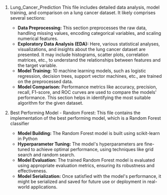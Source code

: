 1. Lung_Cancer_Prediction
   This file includes detailed data analysis, model training, and comparison on a lung cancer dataset. It likely comprises several sections:
   - **Data Preprocessing:** This section preprocesses the raw data, handling missing values, encoding categorical variables, and scaling numerical features.
   - **Exploratory Data Analysis (EDA):** Here, various statistical analyses, visualizations, and insights about the lung cancer dataset are presented. It may include histograms, scatter plots, correlation matrices, etc., to understand the relationships between features and the target variable.
   - **Model Training:** 10 machine learning models, such as logistic regression, decision trees, support vector machines, etc., are trained on the preprocessed data.
   - **Model Comparison:** Performance metrics like accuracy, precision, recall, F1-score, and ROC curves are used to compare the models' performance. This section helps in identifying the most suitable algorithm for the given dataset.

2. Best Performing Model - Random Forest:
   This file contains the implementation of the best performing model, which is a Random Forest classifier
   - **Model Building:** The Random Forest model is built using scikit-learn in Python 
   - **Hyperparameter Tuning:** The model's hyperparameters are fine-tuned to achieve optimal performance, using techniques like grid search and random search.
   - **Model Evaluation:** The trained Random Forest model is evaluated using appropriate evaluation metrics, ensuring its robustness and effectiveness.
   - **Model Serialization:** Once satisfied with the model's performance, it might be serialized and saved for future use or deployment in real-world applications.
